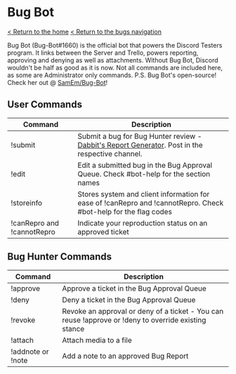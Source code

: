 # Bug Bot
[< Return to the home](/index)
[< Return to the bugs navigation](/bugs)

Bug Bot (Bug-Bot#1660) is the official bot that powers the Discord Testers program. It links between the Server and Trello, powers reporting, approving and denying as well as attachments. Without Bug Bot, Discord wouldn't be half as good as it is now.  Not all commands are included here, as some are Administrator only commands.
P.S. Bug Bot's open-source! Check her out @ [SamEm/Bug-Bot](https://github.com/SamEm/Bug-Bot)!

## User Commands

Command | Description
---------- | ----------
!submit | Submit a bug for Bug Hunter review - [Dabbit's Report Generator](https://dabbit.typeform.com/to/mnlaDU). Post in the respective channel.
!edit | Edit a submitted bug in the Bug Approval Queue. Check #bot-help for the section names
!storeinfo | Stores system and client information for ease of !canRepro and !cannotRepro. Check #bot-help for the flag codes
!canRepro and !cannotRepro | Indicate your reproduction status on an approved ticket

## Bug Hunter Commands

Command | Description
---------- | ----------
!approve | Approve a ticket in the Bug Approval Queue
!deny | Deny a ticket in the Bug Approval Queue
!revoke | Revoke an approval or deny of a ticket - You can reuse !approve or !deny to override existing stance
!attach | Attach media to a file
!addnote or !note | Add a note to an approved Bug Report
